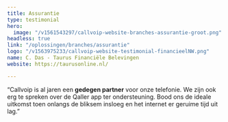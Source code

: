 ```yaml
---
title: Assurantie
type: testimonial
hero:
  image: "/v1561543297/callvoip-website-branches-assurantie-groot.png"
headless: true
link: "/oplossingen/branches/assurantie"
logo: "/v1563975233/callvoip-website-testimonial-financieelNW.png"
name: C. Das - Taurus Financiële Belevingen
website: https://taurusonline.nl/

---
```

“Callvoip is al jaren een **gedegen partner** voor onze telefonie. We zijn ook erg te spreken over de Qaller app ter ondersteuning. Bood ons de ideale uitkomst toen onlangs de bliksem insloeg en het internet er geruime tijd uit lag.”